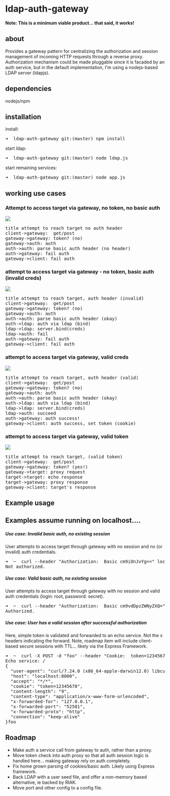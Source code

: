 <h1>ldap-auth-gateway</h1>

<b>Note: This is a minimum viable product... that said, it works!</b>

<h2>about</h2>

Provides a gateway pattern for centralizing the authorization and session management of incoming HTTP requests through a reverse proxy.  Authorization mechanism could be made pluggable since it is facaded by an auth service, but in the default implementation, I'm using a nodejs-based LDAP server (ldapjs).

<h2>dependencies</h2>
nodejs/npm

<h2>installation</h2>

install:
<pre>
➜  ldap-auth-gateway git:(master) npm install
</pre>

start ldap:
<pre>
➜  ldap-auth-gateway git:(master) node ldap.js
</pre>

start remaining services:
<pre>
➜  ldap-auth-gateway git:(master) node app.js
</pre>

<h2>working use cases</h2>

<h3>
Attempt to access target via gateway, no token, no basic auth
</h3>

<img src="http://www.websequencediagrams.com/cgi-bin/cdraw?lz=dGl0bGUgYXR0ZW1wdCB0byByZWFjaCB0YXJnZXQgbm8gYXV0aCBoZWFkZXIKY2xpZW50LT5nYXRld2F5OiAgZ2V0L3Bvc3QKAAwHABELdG9rZW4_IChubykAFAphdXRoOgBPBQphdXRoAAkIcGFyc2UgYmFzaWMAZQwgKG5vAHUHKQApBwByCWZhaWwAQwYAcgkAgRkGAA8MCgoKCg&s=napkin" />

<pre>
title attempt to reach target no auth header
client->gateway:  get/post
gateway->gateway: token? (no)
gateway->auth: auth
auth->auth: parse basic auth header (no header)
auth->gateway: fail auth
gateway->client: fail auth
</pre>

<h3>
attempt to access target via gateway - no token, basic auth (invalid creds)
</h3>

<img src="http://www.websequencediagrams.com/cgi-bin/cdraw?lz=dGl0bGUgYXR0ZW1wdCB0byByZWFjaCB0YXJnZXQsIGF1dGggaGVhZGVyIChpbnZhbGlkKQpjbGllbnQtPmdhdGV3YXk6ICBnZXQvcG9zdAoADAcAEQt0b2tlbj8gKG5vKQAUCmF1dGg6AFkFCmF1dGgACQhwYXJzZSBiYXNpYwBtDm9rYXkpACQHbGRhcAA2BiB2aWEgbGRhcCAoYmluZCkKbGRhcAAZCHNlcnZlci5iaW5kKGNyZWRzABcIAHYGZmFpbAB1BwCBPglmYWlsAIEPBgCBPgkAgWUGAA8MCgoK&s=napkin" />

<pre>
title attempt to reach target, auth header (invalid)
client->gateway:  get/post
gateway->gateway: token? (no)
gateway->auth: auth
auth->auth: parse basic auth header (okay)
auth->ldap: auth via ldap (bind)
ldap->ldap: server.bind(creds)
ldap->auth: fail
auth->gateway: fail auth
gateway->client: fail auth
</pre>

<h3>
attempt to access target via gateway, valid creds
</h3>

<img src="http://www.websequencediagrams.com/cgi-bin/cdraw?lz=dGl0bGUgYXR0ZW1wdCB0byByZWFjaCB0YXJnZXQsIGF1dGggaGVhZGVyICh2YWxpZCkKY2xpZW50LT5nYXRld2F5OiAgZ2V0L3Bvc3QKAAwHABELdG9rZW4_IChubykAFAphdXRoOgBXBQphdXRoAAkIcGFyc2UgYmFzaWMAaw5va2F5KQAkB2xkYXAANgYgdmlhIGxkYXAgKGJpbmQpCmxkYXAAGQhzZXJ2ZXIuYmluZChjcmVkcwAXCAB2BnN1Y2NlZWQAeAcAgUEJAIFqBQAXBXNzIQCBRAoAgWwGABEOLCBzZXQAgVkGIChjb29raWUp&s=napkin" />

<pre>
title attempt to reach target, auth header (valid)
client->gateway:  get/post
gateway->gateway: token? (no)
gateway->auth: auth
auth->auth: parse basic auth header (okay)
auth->ldap: auth via ldap (bind)
ldap->ldap: server.bind(creds)
ldap->auth: succeed
auth->gateway: auth success!
gateway->client: auth success, set token (cookie)
</pre>

<h3>
attempt to access target via gateway, valid token
</h3>

<img src="http://www.websequencediagrams.com/cgi-bin/cdraw?lz=dGl0bGUgYXR0ZW1wdCB0byByZWFjaCB0YXJnZXQsICh2YWxpZCB0b2tlbikKY2xpZW50LT5nYXRld2F5OiAgZ2V0L3Bvc3QKAAwHABELAC8FPyAoeWVzISkAFgoAVAY6IHByb3h5IHJlcXVlc3QKAGoGABQKZWNobyByZXNwb25zZQAVCQBvCQA1CAAZBwB0CQCBGwY6AIE4BydzADoJ&s=napkin" />

<pre>
title attempt to reach target, (valid token)
client->gateway:  get/post
gateway->gateway: token? (yes!)
gateway->target: proxy request
target->target: echo response
target->gateway: proxy response
gateway->client: target's response
</pre>

<h2>Example usage<h2>

Examples assume running on localhost....

<h5>Use case:  Invalid basic auth, no existing session</h5>
User attempts to access target through gateway with no session and no (or invalid) auth credentials.
<pre>
➜  ~  curl --header "Authorization:  Basic cm9iOnJvYg==" localhost:8000
Not authorized.
</pre>

<h5>Use case:  Valid basic auth, no existing session</h5>
User attempts to access target through gateway with no session and valid auth credentials (login: root, password: secret).
<pre>
➜  ~  curl --header "Authorization:  Basic cm9vdDpzZWNyZXQ=" localhost:8000
Authorized.
</pre>

<h5>Use case:  User has a valid session after successful authorization</h5>
Here, simple token is validated and forwarded to an echo service.  Not the x headers indicating the forward.  Note, roadmap item will include client-based secure sessions with TTL... likely via the Express Framework.
<pre>
➜  ~  curl -X POST -d "foo" --header "Cookie:  token=12345678" localhost:8000
Echo service: /
{
  "user-agent": "curl/7.24.0 (x86_64-apple-darwin12.0) libcurl/7.24.0 OpenSSL/0.9.8x zlib/1.2.5",
  "host": "localhost:8000",
  "accept": "*/*",
  "cookie": "token=12345678",
  "content-length": "9",
  "content-type": "application/x-www-form-urlencoded",
  "x-forwarded-for": "127.0.0.1",
  "x-forwarded-port": "52581",
  "x-forwarded-proto": "http",
  "connection": "keep-alive"
}foo
</pre>

<h2>Roadmap</h2>

* Make auth a service call from gateway to auth, rather than a proxy.
* Move token check into auth proxy so that all auth session logic is handled here... making gateway rely on auth completely.
* Fix home grown parsing of cookies/basic auth.  Likely using Express framework.
* Back LDAP with a user seed file, and offer a non-memory based alternative, ie backed by RIAK.
* Move port and other config to a config file.
